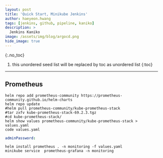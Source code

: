 ```yaml
---
layout: post
title: 'Quick Start, Minikube Jenkins' 
author: haeyeon.hwang
tags: [jenkins, github, pipeline, kaniko]
description: >
  Jenkins Kaniko 
image: /assets/img/blog/argocd.png
hide_image: true
---
```



{:.no_toc}
1. this unordered seed list will be replaced by toc as unordered list
{:toc}

---

## Prometheus

~~~console
helm repo add prometheus-community https://prometheus-community.github.io/helm-charts
helm repo update
#helm pull prometheus-community/kube-prometheus-stack
#tar zxfv kube-prometheus-stack-69.2.3.tgz
#cd kube-prometheus-stack/
helm show values prometheus-community/kube-prometheus-stack > values.yaml
code values.yaml
~~~

~~~yaml
adminPassword:
~~~

~~~console
helm install prometheus . -n monitoring -f values.yaml
minikube service  prometheus-grafana -n monitoring
~~~